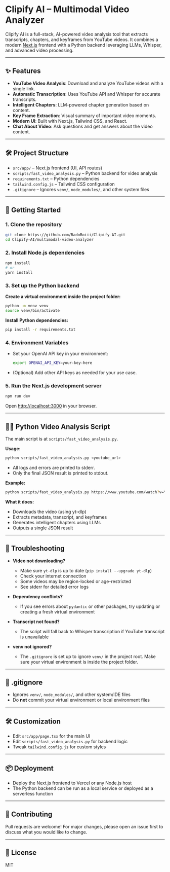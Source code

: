 # Clipify AI – Multimodal Video Analyzer

Clipify AI is a full-stack, AI-powered video analysis tool that extracts transcripts, chapters, and keyframes from YouTube videos. It combines a modern [Next.js](https://nextjs.org) frontend with a Python backend leveraging LLMs, Whisper, and advanced video processing.

---

## ✨ Features
- **YouTube Video Analysis**: Download and analyze YouTube videos with a single link.
- **Automatic Transcription**: Uses YouTube API and Whisper for accurate transcripts.
- **Intelligent Chapters**: LLM-powered chapter generation based on content.
- **Key Frame Extraction**: Visual summary of important video moments.
- **Modern UI**: Built with Next.js, Tailwind CSS, and React.
- **Chat About Video**: Ask questions and get answers about the video content.

---

## 🛠️ Project Structure

- `src/app/` – Next.js frontend (UI, API routes)
- `scripts/fast_video_analysis.py` – Python backend for video analysis
- `requirements.txt` – Python dependencies
- `tailwind.config.js` – Tailwind CSS configuration
- `.gitignore` – Ignores `venv/`, `node_modules/`, and other system files

---

## 🚀 Getting Started

### 1. Clone the repository
```bash
git clone https://github.com/RadoBoiii/Clipify-AI.git
cd Clipify-AI/multimodal-video-analyzer
```

### 2. Install Node.js dependencies
```bash
npm install
# or
yarn install
```

### 3. Set up the Python backend

**Create a virtual environment inside the project folder:**
```bash
python -m venv venv
source venv/bin/activate
```

**Install Python dependencies:**
```bash
pip install -r requirements.txt
```

### 4. Environment Variables
- Set your OpenAI API key in your environment:
  ```bash
  export OPENAI_API_KEY=your-key-here
  ```
- (Optional) Add other API keys as needed for your use case.

### 5. Run the Next.js development server
```bash
npm run dev
```
Open [http://localhost:3000](http://localhost:3000) in your browser.

---

## 🧑‍💻 Python Video Analysis Script

The main script is at `scripts/fast_video_analysis.py`.

**Usage:**
```bash
python scripts/fast_video_analysis.py <youtube_url>
```
- All logs and errors are printed to stderr.
- Only the final JSON result is printed to stdout.

**Example:**
```bash
python scripts/fast_video_analysis.py https://www.youtube.com/watch?v=YOUR_VIDEO_ID
```

**What it does:**
- Downloads the video (using yt-dlp)
- Extracts metadata, transcript, and keyframes
- Generates intelligent chapters using LLMs
- Outputs a single JSON result

---

## 🐞 Troubleshooting

- **Video not downloading?**
  - Make sure `yt-dlp` is up to date (`pip install --upgrade yt-dlp`)
  - Check your internet connection
  - Some videos may be region-locked or age-restricted
  - See stderr for detailed error logs

- **Dependency conflicts?**
  - If you see errors about `pydantic` or other packages, try updating or creating a fresh virtual environment

- **Transcript not found?**
  - The script will fall back to Whisper transcription if YouTube transcript is unavailable

- **venv not ignored?**
  - The `.gitignore` is set up to ignore `venv/` in the project root. Make sure your virtual environment is inside the project folder.

---

## 📝 .gitignore
- Ignores `venv/`, `node_modules/`, and other system/IDE files
- Do **not** commit your virtual environment or local environment files

---

## 🛠️ Customization
- Edit `src/app/page.tsx` for the main UI
- Edit `scripts/fast_video_analysis.py` for backend logic
- Tweak `tailwind.config.js` for custom styles

---

## 📦 Deployment
- Deploy the Next.js frontend to Vercel or any Node.js host
- The Python backend can be run as a local service or deployed as a serverless function

---

## 🤝 Contributing
Pull requests are welcome! For major changes, please open an issue first to discuss what you would like to change.

---

## 📄 License
MIT
